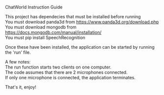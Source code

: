 ChatWorld Instruction Guide  

This project has dependecies that must be installed before running  
You must download panda3d from https://www.panda3d.org/download.php  
You must download mongodb from https://docs.mongodb.com/manual/installation/  
You must pip install SpeechRecognition  

Once these have been installed, the application can be started by running the 'run' file.   

A few notes:  
The run function starts two clients on one computer.  
The code assumes that there are 2 microphones connected.   
If only one microphone is connected, the application terminates.  

That's it, enjoy! 
